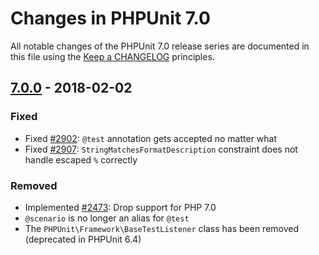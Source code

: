 # Changes in PHPUnit 7.0

All notable changes of the PHPUnit 7.0 release series are documented in this file using the [Keep a CHANGELOG](http://keepachangelog.com/) principles.

## [7.0.0] - 2018-02-02

### Fixed

* Fixed [#2902](https://github.com/sebastianbergmann/phpunit/issues/2902): `@test` annotation gets accepted no matter what
* Fixed [#2907](https://github.com/sebastianbergmann/phpunit/issues/2907): `StringMatchesFormatDescription` constraint does not handle escaped `%` correctly

### Removed

* Implemented [#2473](https://github.com/sebastianbergmann/phpunit/issues/2473): Drop support for PHP 7.0
* `@scenario` is no longer an alias for `@test`
* The `PHPUnit\Framework\BaseTestListener` class has been removed (deprecated in PHPUnit 6.4)

[7.0.0]: https://github.com/sebastianbergmann/phpunit/compare/6.5...7.0.0

